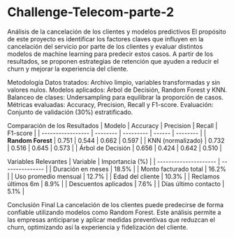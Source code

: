 # Challenge-Telecom-parte-2

Análisis de la cancelación de los clientes y modelos predictivos
El propósito de este proyecto es identificar los factores claves que influyen en la cancelación del servicio por parte de los clientes y evaluar distintos modelos de machine learning para predecir estos casos.
A partir de los resultados, se proponen estrategias de retención que ayuden a reducir el churn y mejorar la experiencia del cliente.

Metodología
Datos tratados: Archivo limpio, variables transformadas y sin valores nulos.
Modelos aplicados: Árbol de Decisión, Random Forest y KNN.
Balanceo de clases: Undersampling para equilibrar la proporción de casos.
Métricas evaluadas: Accuracy, Precision, Recall y F1-score.
Evaluación: Conjunto de validación (30%) estratificado.

Comparación de los Resultados
| Modelo            | Accuracy | Precision | Recall | F1-score |
| ----------------- | -------- | --------- | ------ | -------- |
| **Random Forest** | 0.751    | 0.544     | 0.662  | 0.597    |
| KNN (normalizado) | 0.732    | 0.516     | 0.645  | 0.573    |
| Árbol de Decisión | 0.656    | 0.424     | 0.642  | 0.510    |

Variables Relevantes
| Variable              | Importancia (%) |
| --------------------- | --------------- |
| Duración en meses     | 18.5%           |
| Monto facturado total | 16.2%           |
| Uso promedio mensual  | 12.7%           |
| Edad del cliente      | 10.3%           |
| Reclamos últimos 6m   | 8.9%            |
| Descuentos aplicados  | 7.6%            |
| Días último contacto  | 5.1%            |

Conclusión Final
La cancelación de los clientes puede predecirse de forma confiable utilizando modelos como Random Forest. Este análisis permite a las empresas anticiparse y aplicar medidas preventivas que reduzcan el churn, optimizando así la experiencia y fidelización del cliente.
